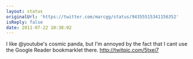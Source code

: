 ```yaml
---
layout: status
originalUrl: 'https://twitter.com/marcgg/status/94355515341156352'
isReply: false
date: 2011-07-22 10:38:02
---
```


I like @youtube's cosmic panda, but I'm annoyed by the fact that I cant use the Google Reader bookmarklet there.  http://twitpic.com/5txei7
